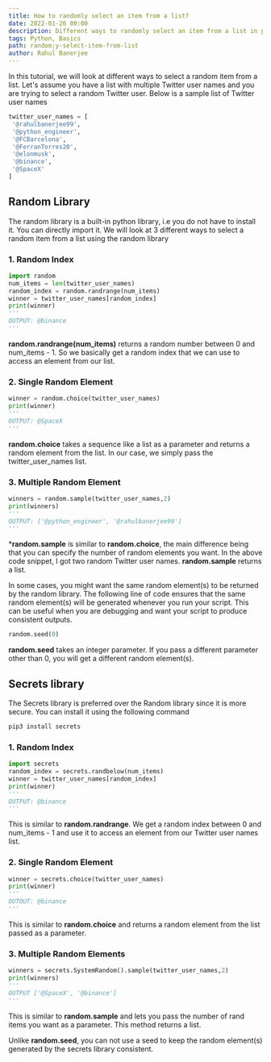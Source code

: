 ```yaml
---
title: How to randomly select an item from a list?
date: 2022-01-26 00:00
description: Different ways to randomly select an item from a list in python
tags: Python, Basics
path: random;y-select-item-from-list
author: Rahul Banerjee
---
```


In this tutorial, we will look at different ways to select a random item from a list. Let's assume you have a list with multiple Twitter user names and you are trying to select a random Twitter user. Below is a sample list of Twitter user names

```python
twitter_user_names = [
 '@rahulbanerjee99',
 '@python_engineer',
 '@FCBarcelona',
 '@FerranTorres20',
 '@elonmusk',
 '@binance',
 '@SpaceX'
]
```
## Random Library
The random library is a built-in python library, i.e you do not have to install it. You can directly import it. We will look at 3 different ways to select a random item from a list using the random library

### 1. Random Index
```python
import random 
num_items = len(twitter_user_names)
random_index = random.randrange(num_items)
winner = twitter_user_names[random_index]
print(winner)
'''
OUTPUT: @binance
'''
```
**random.randrange(num_items)** returns a random number between 0 and num_items - 1. So we basically get a random index that we can use to access an element from our list.

### 2. Single Random Element
```python
winner = random.choice(twitter_user_names)
print(winner)
'''
OUTPUT: @SpaceX
'''
```

**random.choice** takes a sequence like a list as a parameter and returns a random element from the list. In our case, we simply pass the twitter_user_names list.

### 3. Multiple Random Element
```python
winners = random.sample(twitter_user_names,2)
print(winners)
'''
OUTPUT: ['@python_engineer', '@rahulbanerjee99']
'''
```
***random.sample** is similar to **random.choice**, the main difference being that you can specify the number of random elements you want. In the above code snippet, I got two random Twitter user names. **random.sample** returns a list.

In some cases, you might want the same random element(s) to be returned by the random library. The following line of code ensures that the same random element(s) will be generated whenever you run your script. This can be useful when you are debugging and want your script to produce consistent outputs.
```python
random.seed(0)
```
**random.seed** takes an integer parameter. If you pass a different parameter other than 0, you will get a different random element(s).

## Secrets library
The Secrets library is preferred over the Random library since it is more secure. You can install it using the following command
```bash
pip3 install secrets
```
### 1. Random Index
```python
import secrets
random_index = secrets.randbelow(num_items)
winner = twitter_user_names[random_index]
print(winner)
'''
OUTPUT: @binance
'''
```
This is similar to **random.randrange**. We get a random index between 0 and num_items - 1 and use it to access an element from our Twitter user names list.

### 2. Single Random Element
```python
winner = secrets.choice(twitter_user_names)
print(winner)
'''
OUTOUT: @binance
'''
```
This is similar to **random.choice** and returns a random element from the list passed as a parameter.

### 3. Multiple Random Elements
```python
winners = secrets.SystemRandom().sample(twitter_user_names,2)
print(winners)
'''
OUTPUT ['@SpaceX', '@binance']
'''
```
This is similar to **random.sample** and lets you pass the number of rand items you want as a parameter. This method returns a list.

Unlike **random.seed**, you can not use a seed to keep the random element(s) generated by the secrets library consistent. 

